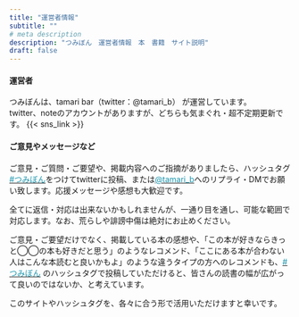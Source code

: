 ```yaml
---
title: "運営者情報"
subtitle: ""
# meta description
description: "つみぼん　運営者情報　本　書籍　サイト説明"
draft: false
---
```



#### 運営者

つみぼんは、tamari bar（twitter：@tamari_b） が運営しています。<br>
twitter、noteのアカウントがありますが、どちらも気まぐれ・超不定期更新です。
{{< sns_link >}}
<br>

#### ご意見やメッセージなど
ご意見・ご質問・ご要望や、掲載内容へのご指摘がありましたら、ハッシュタグ [<font color="#1995ad">#つみぼん</font>](https://twitter.com/search?q=%23%E3%81%A4%E3%81%BF%E3%81%BC%E3%82%93&f=live)をつけてtwitterに投稿、または[<font color="#1995ad">@tamari_b</font>](https://twitter.com/tamari_b)へのリプライ・DMでお願い致します。応援メッセージや感想も大歓迎です。

全てに返信・対応は出来ないかもしれませんが、一通り目を通し、可能な範囲で対応します。なお、荒らしや誹謗中傷は絶対にお止めください。

ご意見・ご要望だけでなく、掲載している本の感想や、「この本が好きならきっと◯◯の本も好きだと思う」のようなレコメンド、「ここにある本が合わない人はこんな本読むと良いかもよ」のような違うタイプの方へのレコメンドも、[<font color="#1995ad">#つみぼん</font>](https://twitter.com/search?q=%23%E3%81%A4%E3%81%BF%E3%81%BC%E3%82%93&f=live) のハッシュタグで投稿していただけると、皆さんの読書の幅が広がって良いのではないか、と考えています。

このサイトやハッシュタグを、各々に合う形で活用いただけますと幸いです。

